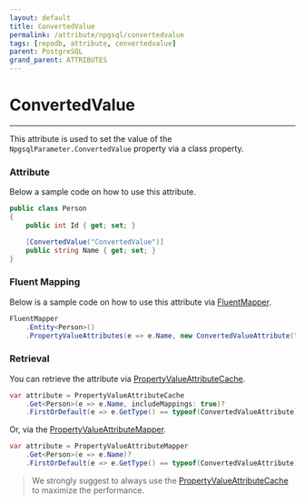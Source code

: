 ```yaml
---
layout: default
title: ConvertedValue
permalink: /attribute/npgsql/convertedvalue
tags: [repodb, attribute, convertedvalue]
parent: PostgreSQL
grand_parent: ATTRIBUTES
---
```


# ConvertedValue

---

This attribute is used to set the value of the `NpgsqlParameter.ConvertedValue` property via a class property.

### Attribute

Below a sample code on how to use this attribute.

```csharp
public class Person
{
    public int Id { get; set; }

    [ConvertedValue("ConvertedValue")]
    public string Name { get; set; }
}
```

### Fluent Mapping

Below is a sample code on how to use this attribute via [FluentMapper](/mapper/fluentmapper).

```csharp
FluentMapper
    .Entity<Person>()
    .PropertyValueAttributes(e => e.Name, new ConvertedValueAttribute("ConvertedValue"));
```

### Retrieval

You can retrieve the attribute via [PropertyValueAttributeCache](/cacher/propertyvalueattributecache).

```csharp
var attribute = PropertyValueAttributeCache
    .Get<Person>(e => e.Name, includeMappings: true)?
    .FirstOrDefault(e => e.GetType() == typeof(ConvertedValueAttribute));
```

Or, via the [PropertyValueAttributeMapper](/mapper/propertyvalueattributemapper).

```csharp
var attribute = PropertyValueAttributeMapper
    .Get<Person>(e => e.Name)?
    .FirstOrDefault(e => e.GetType() == typeof(ConvertedValueAttribute));
```

> We strongly suggest to always use the [PropertyValueAttributeCache](/cacher/propertyvalueattributecache) to maximize the performance.